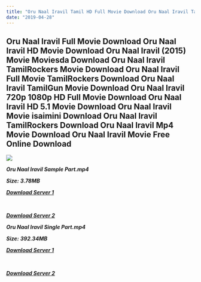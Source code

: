 ```yaml
---
title: "Oru Naal Iravil Tamil HD Full Movie Download Oru Naal Iravil Tamil HD Movie Download"
date: "2019-04-28"
---
```


## Oru Naal Iravil Full Movie Download Oru Naal Iravil HD Movie Download Oru Naal Iravil (2015) Movie Moviesda Download Oru Naal Iravil TamilRockers Movie Download Oru Naal Iravil Full Movie TamilRockers Download Oru Naal Iravil TamilGun Movie Download Oru Naal Iravil 720p 1080p HD Full Movie Download Oru Naal Iravil HD 5.1 Movie Download Oru Naal Iravil Movie isaimini Download Oru Naal Iravil TamilRockers Download Oru Naal Iravil Mp4 Movie Download Oru Naal Iravil Movie Free Online Download

![](https://images.moviebuff.com/4e81ebb2-b42e-4875-97ad-f2e0b4cffa36?w=1000)

**_Oru Naal Iravil Sample Part.mp4_**

**_Size:_** **_3.78MB_**

**_[Download Server 1](http://s4.uptofiles.net//files/Tamil{18b9e36be58349bcedc591cb24b1d58373c4fcb8ec6c90ee99c2d93b5f4aedc9}202015{18b9e36be58349bcedc591cb24b1d58373c4fcb8ec6c90ee99c2d93b5f4aedc9}20Movies/Oru{18b9e36be58349bcedc591cb24b1d58373c4fcb8ec6c90ee99c2d93b5f4aedc9}20Naal{18b9e36be58349bcedc591cb24b1d58373c4fcb8ec6c90ee99c2d93b5f4aedc9}20Iravil{18b9e36be58349bcedc591cb24b1d58373c4fcb8ec6c90ee99c2d93b5f4aedc9}20(2015)/Oru{18b9e36be58349bcedc591cb24b1d58373c4fcb8ec6c90ee99c2d93b5f4aedc9}20Naal{18b9e36be58349bcedc591cb24b1d58373c4fcb8ec6c90ee99c2d93b5f4aedc9}20Iravil{18b9e36be58349bcedc591cb24b1d58373c4fcb8ec6c90ee99c2d93b5f4aedc9}20(640x360)/Oru{18b9e36be58349bcedc591cb24b1d58373c4fcb8ec6c90ee99c2d93b5f4aedc9}20Naal{18b9e36be58349bcedc591cb24b1d58373c4fcb8ec6c90ee99c2d93b5f4aedc9}20Iravil{18b9e36be58349bcedc591cb24b1d58373c4fcb8ec6c90ee99c2d93b5f4aedc9}20HD{18b9e36be58349bcedc591cb24b1d58373c4fcb8ec6c90ee99c2d93b5f4aedc9}20Sample.mp4)_**

**_[  
](http://s4.uptofiles.net//files/Tamil{18b9e36be58349bcedc591cb24b1d58373c4fcb8ec6c90ee99c2d93b5f4aedc9}202015{18b9e36be58349bcedc591cb24b1d58373c4fcb8ec6c90ee99c2d93b5f4aedc9}20Movies/Oru{18b9e36be58349bcedc591cb24b1d58373c4fcb8ec6c90ee99c2d93b5f4aedc9}20Naal{18b9e36be58349bcedc591cb24b1d58373c4fcb8ec6c90ee99c2d93b5f4aedc9}20Iravil{18b9e36be58349bcedc591cb24b1d58373c4fcb8ec6c90ee99c2d93b5f4aedc9}20(2015)/Oru{18b9e36be58349bcedc591cb24b1d58373c4fcb8ec6c90ee99c2d93b5f4aedc9}20Naal{18b9e36be58349bcedc591cb24b1d58373c4fcb8ec6c90ee99c2d93b5f4aedc9}20Iravil{18b9e36be58349bcedc591cb24b1d58373c4fcb8ec6c90ee99c2d93b5f4aedc9}20(640x360)/Oru{18b9e36be58349bcedc591cb24b1d58373c4fcb8ec6c90ee99c2d93b5f4aedc9}20Naal{18b9e36be58349bcedc591cb24b1d58373c4fcb8ec6c90ee99c2d93b5f4aedc9}20Iravil{18b9e36be58349bcedc591cb24b1d58373c4fcb8ec6c90ee99c2d93b5f4aedc9}20HD{18b9e36be58349bcedc591cb24b1d58373c4fcb8ec6c90ee99c2d93b5f4aedc9}20Sample.mp4)_**

**_[Download Server 2](http://s4.uptofiles.net//files/Tamil{18b9e36be58349bcedc591cb24b1d58373c4fcb8ec6c90ee99c2d93b5f4aedc9}202015{18b9e36be58349bcedc591cb24b1d58373c4fcb8ec6c90ee99c2d93b5f4aedc9}20Movies/Oru{18b9e36be58349bcedc591cb24b1d58373c4fcb8ec6c90ee99c2d93b5f4aedc9}20Naal{18b9e36be58349bcedc591cb24b1d58373c4fcb8ec6c90ee99c2d93b5f4aedc9}20Iravil{18b9e36be58349bcedc591cb24b1d58373c4fcb8ec6c90ee99c2d93b5f4aedc9}20(2015)/Oru{18b9e36be58349bcedc591cb24b1d58373c4fcb8ec6c90ee99c2d93b5f4aedc9}20Naal{18b9e36be58349bcedc591cb24b1d58373c4fcb8ec6c90ee99c2d93b5f4aedc9}20Iravil{18b9e36be58349bcedc591cb24b1d58373c4fcb8ec6c90ee99c2d93b5f4aedc9}20(640x360)/Oru{18b9e36be58349bcedc591cb24b1d58373c4fcb8ec6c90ee99c2d93b5f4aedc9}20Naal{18b9e36be58349bcedc591cb24b1d58373c4fcb8ec6c90ee99c2d93b5f4aedc9}20Iravil{18b9e36be58349bcedc591cb24b1d58373c4fcb8ec6c90ee99c2d93b5f4aedc9}20HD{18b9e36be58349bcedc591cb24b1d58373c4fcb8ec6c90ee99c2d93b5f4aedc9}20Sample.mp4)_**

**_Oru Naal Iravil Single Part.mp4_**

**_Size:_**  **_392.34MB_**

**_[Download Server 1](http://s4.uptofiles.net//files/Tamil{18b9e36be58349bcedc591cb24b1d58373c4fcb8ec6c90ee99c2d93b5f4aedc9}202015{18b9e36be58349bcedc591cb24b1d58373c4fcb8ec6c90ee99c2d93b5f4aedc9}20Movies/Oru{18b9e36be58349bcedc591cb24b1d58373c4fcb8ec6c90ee99c2d93b5f4aedc9}20Naal{18b9e36be58349bcedc591cb24b1d58373c4fcb8ec6c90ee99c2d93b5f4aedc9}20Iravil{18b9e36be58349bcedc591cb24b1d58373c4fcb8ec6c90ee99c2d93b5f4aedc9}20(2015)/Oru{18b9e36be58349bcedc591cb24b1d58373c4fcb8ec6c90ee99c2d93b5f4aedc9}20Naal{18b9e36be58349bcedc591cb24b1d58373c4fcb8ec6c90ee99c2d93b5f4aedc9}20Iravil{18b9e36be58349bcedc591cb24b1d58373c4fcb8ec6c90ee99c2d93b5f4aedc9}20(640x360)/Oru{18b9e36be58349bcedc591cb24b1d58373c4fcb8ec6c90ee99c2d93b5f4aedc9}20Naal{18b9e36be58349bcedc591cb24b1d58373c4fcb8ec6c90ee99c2d93b5f4aedc9}20Iravil{18b9e36be58349bcedc591cb24b1d58373c4fcb8ec6c90ee99c2d93b5f4aedc9}20HD.mp4)_**

**_[  
](http://s4.uptofiles.net//files/Tamil{18b9e36be58349bcedc591cb24b1d58373c4fcb8ec6c90ee99c2d93b5f4aedc9}202015{18b9e36be58349bcedc591cb24b1d58373c4fcb8ec6c90ee99c2d93b5f4aedc9}20Movies/Oru{18b9e36be58349bcedc591cb24b1d58373c4fcb8ec6c90ee99c2d93b5f4aedc9}20Naal{18b9e36be58349bcedc591cb24b1d58373c4fcb8ec6c90ee99c2d93b5f4aedc9}20Iravil{18b9e36be58349bcedc591cb24b1d58373c4fcb8ec6c90ee99c2d93b5f4aedc9}20(2015)/Oru{18b9e36be58349bcedc591cb24b1d58373c4fcb8ec6c90ee99c2d93b5f4aedc9}20Naal{18b9e36be58349bcedc591cb24b1d58373c4fcb8ec6c90ee99c2d93b5f4aedc9}20Iravil{18b9e36be58349bcedc591cb24b1d58373c4fcb8ec6c90ee99c2d93b5f4aedc9}20(640x360)/Oru{18b9e36be58349bcedc591cb24b1d58373c4fcb8ec6c90ee99c2d93b5f4aedc9}20Naal{18b9e36be58349bcedc591cb24b1d58373c4fcb8ec6c90ee99c2d93b5f4aedc9}20Iravil{18b9e36be58349bcedc591cb24b1d58373c4fcb8ec6c90ee99c2d93b5f4aedc9}20HD.mp4)_**

**_[Download Server 2](http://s4.uptofiles.net//files/Tamil{18b9e36be58349bcedc591cb24b1d58373c4fcb8ec6c90ee99c2d93b5f4aedc9}202015{18b9e36be58349bcedc591cb24b1d58373c4fcb8ec6c90ee99c2d93b5f4aedc9}20Movies/Oru{18b9e36be58349bcedc591cb24b1d58373c4fcb8ec6c90ee99c2d93b5f4aedc9}20Naal{18b9e36be58349bcedc591cb24b1d58373c4fcb8ec6c90ee99c2d93b5f4aedc9}20Iravil{18b9e36be58349bcedc591cb24b1d58373c4fcb8ec6c90ee99c2d93b5f4aedc9}20(2015)/Oru{18b9e36be58349bcedc591cb24b1d58373c4fcb8ec6c90ee99c2d93b5f4aedc9}20Naal{18b9e36be58349bcedc591cb24b1d58373c4fcb8ec6c90ee99c2d93b5f4aedc9}20Iravil{18b9e36be58349bcedc591cb24b1d58373c4fcb8ec6c90ee99c2d93b5f4aedc9}20(640x360)/Oru{18b9e36be58349bcedc591cb24b1d58373c4fcb8ec6c90ee99c2d93b5f4aedc9}20Naal{18b9e36be58349bcedc591cb24b1d58373c4fcb8ec6c90ee99c2d93b5f4aedc9}20Iravil{18b9e36be58349bcedc591cb24b1d58373c4fcb8ec6c90ee99c2d93b5f4aedc9}20HD.mp4)_**
